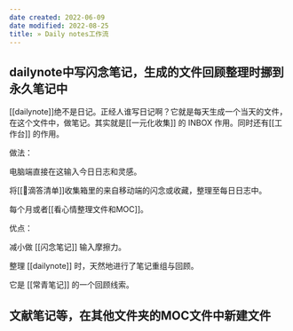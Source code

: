 ```yaml
---
date created: 2022-06-09
date modified: 2022-08-25
title: » Daily notes工作流
---
```


## dailynote中写闪念笔记，生成的文件回顾整理时挪到永久笔记中

[[dailynote]]绝不是日记。正经人谁写日记啊？它就是每天生成一个当天的文件，在这个文件中，做笔记。其实就是[[一元化收集]] 的 INBOX 作用。同时还有[[工作台]] 的作用。

做法：

电脑端直接在这输入今日日志和灵感。

将[[🤖滴答清单]]收集箱里的来自移动端的闪念或收藏，整理至每日日志中。

每个月或者[[看心情整理文件和MOC]]。

优点：

减小做 [[闪念笔记]] 输入摩擦力。

整理 [[dailynote]] 时，天然地进行了笔记重组与回顾。

它是 [[常青笔记]] 的一个回顾线索。

## 文献笔记等，在其他文件夹的MOC文件中新建文件
